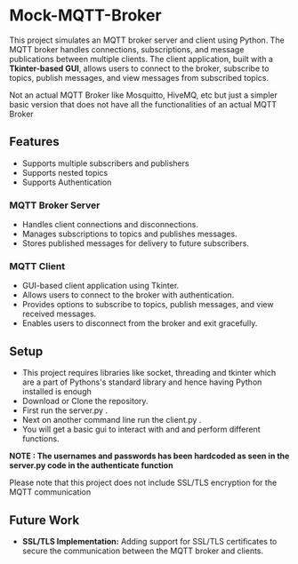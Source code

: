 # Mock-MQTT-Broker

This project simulates an MQTT broker server and client using Python. The MQTT broker handles connections, subscriptions, and message publications between multiple clients. The client application, built with a **Tkinter-based GUI**, allows users to connect to the broker, subscribe to topics, publish messages, and view messages from subscribed topics.

Not an actual MQTT Broker like Mosquitto, HiveMQ, etc but just a simpler basic version that does not have all the functionalities of an actual MQTT Broker

## Features

- Supports multiple subscribers and publishers
- Supports nested topics
- Supports Authentication
  
### MQTT Broker Server
- Handles client connections and disconnections.
- Manages subscriptions to topics and publishes messages.
- Stores published messages for delivery to future subscribers.

### MQTT Client
- GUI-based client application using Tkinter.
- Allows users to connect to the broker with authentication.
- Provides options to subscribe to topics, publish messages, and view received messages.
- Enables users to disconnect from the broker and exit gracefully.

## Setup
- This project requires libraries like socket, threading and tkinter which are a part of Pythons's standard library and hence having Python installed is enough
- Download or Clone the repository.
- First run the server.py .
- Next on another command line run the client.py .
- You will get a basic gui to interact with and and perform different functions.
  
 **NOTE : The usernames and passwords has been hardcoded as seen in the server.py code in the authenticate function**

Please note that this project does not include SSL/TLS encryption for the MQTT communication

## Future Work

- **SSL/TLS Implementation:** Adding support for SSL/TLS certificates to secure the communication between the MQTT broker and clients.

